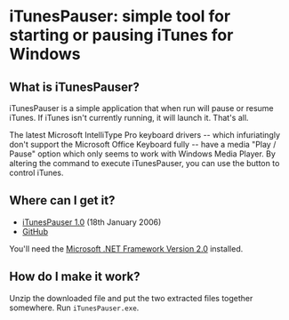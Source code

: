 # iTunesPauser: simple tool for starting or pausing iTunes for Windows

## What is iTunesPauser?

iTunesPauser is a simple application that when run will pause or resume iTunes. If iTunes isn't currently running, it will launch it. That's all.

The latest Microsoft IntelliType Pro keyboard drivers -- which infuriatingly don't support the Microsoft Office Keyboard fully -- have a media "Play / Pause" option which only seems to work with Windows Media Player. By altering the command to execute iTunesPauser, you can use the button to control iTunes.

## Where can I get it?

 * [iTunesPauser 1.0](https://github.com/afit/iTunesPauser/raw/master/iTunesPauser.exe) (18th January 2006)
 * [GitHub](https://github.com/afit/iTunesPauser)
 
You'll need the [Microsoft .NET Framework Version 2.0](http://www.microsoft.com/downloads/details.aspx?FamilyID=0856eacb-4362-4b0d-8edd-aab15c5e04f5&displaylang=en) installed.

## How do I make it work?

Unzip the downloaded file and put the two extracted files together somewhere. Run `iTunesPauser.exe`.
